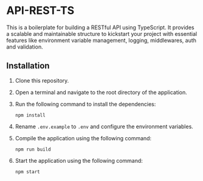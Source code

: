 # API-REST-TS
This is a boilerplate for building a RESTful API using TypeScript. It provides a scalable and maintainable structure to kickstart your project with essential features like environment variable management, logging, middlewares, auth and validation.

## Installation

1. Clone this repository.
2. Open a terminal and navigate to the root directory of the application.
3. Run the following command to install the dependencies:

   ```
   npm install
   ```

4. Rename `.env.example` to `.env` and configure the environment variables.
5. Compile the application using the following command:
   ```
   npm run build
   ```
6. Start the application using the following command:

   ```
   npm start
   ```